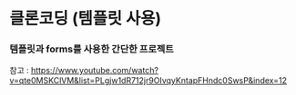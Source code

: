 # 클론코딩 (템플릿 사용)

### 템플릿과 forms를 사용한 간단한 프로젝트
참고 : https://www.youtube.com/watch?v=qte0MSKClVM&list=PLgjw1dR712jr9OIvqyKntapFHndc0SwsP&index=12